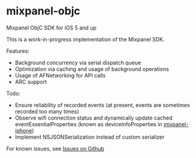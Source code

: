 mixpanel-objc
=============

Mixpanel ObjC SDK for iOS 5 and up

This is a work-in-progress implementation of the Mixpanel SDK.

Features:

* Background concurrency via serial dispatch queue
* Optimization via caching and usage of background operations
* Usage of AFNetworking for API calls
* ARC support


Todo:

* Ensure reliability of recorded events (at present, events are sometimes recorded too many times)
* Observe wifi connection status and dynamically update cached eventEssentialProperties (known as deviceInfoProperties in [mixpanel-iphone](https://github.com/mixpanel/mixpanel-iphone))
* Implement NSJSONSerialization instead of custom serializer

For known issues, see [Issues on Github](https://github.com/bondsy/mixpanel-objc/issues)